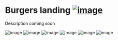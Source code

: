 # Burgers landing [![image](https://img.shields.io/badge/click_to_demo-blue)](https://dorobinski.netlify.app/)
<!-- [![Netlify Status](https://api.netlify.com/api/v1/badges/1c2bfc8f-b78b-4b37-8cfd-5807c1eaeadc/deploy-status)](https://app.netlify.com/sites/dorobinski/deploys) -->

Description coming soon

![image](https://img.shields.io/badge/JavaScript-F7DF1E?style=for-the-badge&logo=javascript&logoColor=black&style=flat)
![image](https://img.shields.io/badge/Gulp-%23CF4647.svg?style=for-the-badge&logo=gulp&logoColor=white&style=flat)
![image](https://img.shields.io/badge/Sass-CC6699?style=for-the-badge&logo=sass&logoColor=white&style=flat)
![image](https://img.shields.io/badge/stylelint-000?style=for-the-badge&logo=stylelint&logoColor=white&style=flat)
![image](https://img.shields.io/badge/prettier-1A2C34?style=for-the-badge&logo=prettier&logoColor=F7BA3E&style=flat)
![image](https://img.shields.io/badge/eslint-3A33D1?style=for-the-badge&logo=eslint&logoColor=white&style=flat)
